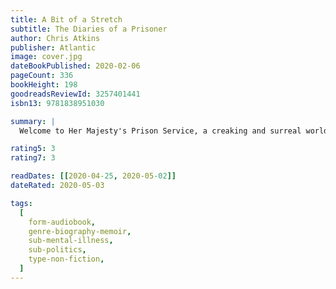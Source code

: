 ```yaml
---
title: A Bit of a Stretch
subtitle: The Diaries of a Prisoner
author: Chris Atkins
publisher: Atlantic
image: cover.jpg
dateBookPublished: 2020-02-06
pageCount: 336
bookHeight: 198
goodreadsReviewId: 3257401441
isbn13: 9781838951030

summary: |
  Welcome to Her Majesty's Prison Service, a creaking and surreal world that has been left to rot for decades in the shadows of polite society. Like most people, documentary-maker Chris Atkins didn't spend much time thinking about prisons. But after becoming embroiled in a dodgy scheme to fund his latest film, he was sent down for five years. His new home would be HMP Wandsworth, one of the oldest, largest, and most dysfunctional prisons in Europe.

rating5: 3
rating7: 3

readDates: [[2020-04-25, 2020-05-02]]
dateRated: 2020-05-03

tags:
  [
    form-audiobook,
    genre-biography-memoir,
    sub-mental-illness,
    sub-politics,
    type-non-fiction,
  ]
---
```

